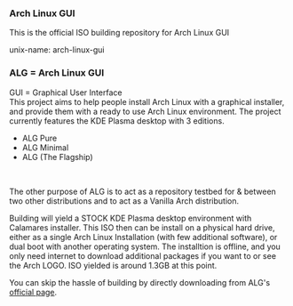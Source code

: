 ### Arch Linux GUI

This is the official ISO building repository for Arch Linux GUI

unix-name: arch-linux-gui

<h3>ALG = Arch Linux GUI</h3>
GUI = Graphical User Interface<br>
This project aims to help people install Arch Linux with a graphical installer, and provide them with a ready to use Arch Linux environment. The project currently features the KDE Plasma desktop with 3 editions.
<ul>
  <li>ALG Pure</li>
  <li>ALG Minimal</li>
  <li>ALG (The Flagship)</li>
 </ul>
 <br>

The other purpose of ALG is to act as a repository testbed for & between two other distributions and to act as a Vanilla Arch distribution.

Building will yield a STOCK KDE Plasma desktop environment with Calamares installer. This ISO then can be install on a physical hard drive, either as a single Arch Linux Installation (with few additional software), or dual boot with another operating system. The installtion is offline, and you only need internet to download additional packages if you want to or see the Arch LOGO. ISO yielded is around 1.3GB at this point.

You can skip the hassle of building by directly downloading from ALG's <a href="https://sourceforge.net/projects/arch-linux-gui/">official page</a>.
